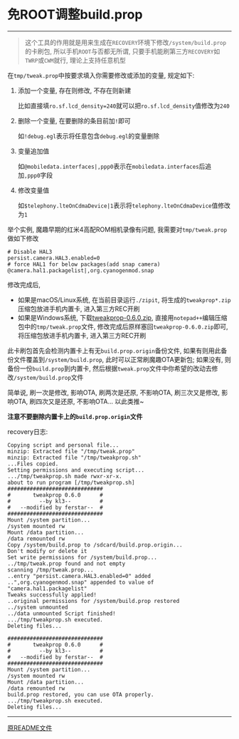 # 免ROOT调整build.prop
---

> 这个工具的作用就是用来生成在`RECOVERY`环境下修改`/system/build.prop`的卡刷包, 所以手机`ROOT`与否都无所谓, 只要手机能刷第三方`RECOVERY`如`TWRP`或`CWM`就行, 理论上支持任意机型

在`tmp/tweak.prop`中按要求填入你需要修改或添加的变量, 规定如下:

1. 添加一个变量, 存在则修改, 不存在则新建

   比如直接填`ro.sf.lcd_density=240`就可以把`ro.sf.lcd_density`值修改为`240`

2. 删除一个变量, 在要删除的条目前加`!`即可

   如`!debug.egl`表示将任意包含`debug.egl`的变量删除

3. 变量追加值

   如`@mobiledata.interfaces|,ppp0`表示在`mobiledata.interfaces`后追加`,ppp0`字段

4. 修改变量值

   如`$telephony.lteOnCdmaDevice|1`表示将`telephony.lteOnCdmaDevice`值修改为`1`


举个实例, 魔趣早期的红米4高配ROM相机录像有问题, 我需要对`tmp/tweak.prop`做如下修改

```shell
# Disable HAL3
persist.camera.HAL3.enabled=0
# force HAL1 for below packages(add snap camera)
@camera.hal1.packagelist|,org.cyanogenmod.snap
```

修改完成后, 

- 如果是macOS/Linux系统, 在当前目录运行`./zipit`, 将生成的`tweakprop*.zip`压缩包放进手机内置卡, 进入第三方REC开刷
- 如果是Windows系统, 下载[tweakprop-0.6.0.zip](https://github.com/ferstar/tweakprop/raw/mkn-mr1/tweakprop-0.6.0.zip), 直接用`notepad++`编辑压缩包中的`tmp/tweak.prop`文件, 修改完成后原样塞回`tweakprop-0.6.0.zip`即可, 将压缩包放进手机内置卡, 进入第三方REC开刷

此卡刷包首先会检测内置卡上有无`build.prop.origin`备份文件, 如果有则用此备份文件覆盖到`/system/build.prop`, 此时可以正常刷魔趣OTA更新包; 如果没有, 则备份一份`build.prop`到内置卡, 然后根据`tweak.prop`文件中你希望的改动去修改`/system/build.prop`文件

简单说, 刷一次是修改, 影响OTA, 刷两次是还原, 不影响OTA, 刷三次又是修改, 影响OTA, 刷四次又是还原, 不影响OTA... 以此类推~

**注意不要删除内置卡上的`build.prop.origin`文件**

recovery日志:
```shell
Copying script and personal file...
minzip: Extracted file "/tmp/tweak.prop"
minzip: Extracted file "/tmp/tweakprop.sh"
...Files copied.
Setting permissions and executing script...
.../tmp/tweakprop.sh made rwxr-xr-x.
about to run program [/tmp/tweakprop.sh]
##############################
#       tweakprop 0.6.0      #
#         --by kl3--         #
#   --modified by ferstar--  #
##############################
Mount /system partition...
/system mounted rw
Mount /data partition...
/data remounted rw
Copy /system/build.prop to /sdcard/build.prop.origin...
Don't modify or delete it
Set write permissions for /system/build.prop...
../tmp/tweak.prop found and not empty
scanning /tmp/tweak.prop...
..entry "persist.camera.HAL3.enabled=0" added
..",org.cyanogenmod.snap" appended to value of "camera.hal1.packagelist"
Tweaks successfully applied!
..original permissions for /system/build.prop restored
../system unmounted
../data unmounted Script finished!
.../tmp/tweakprop.sh executed.
Deleting files...

##############################
#       tweakprop 0.6.0      #
#         --by kl3--         #
#   --modified by ferstar--  #
##############################
Mount /system partition...
/system mounted rw
Mount /data partition...
/data remounted rw
build.prop restored, you can use OTA properly.
.../tmp/tweakprop.sh executed.
Deleting files...
```
---


[原README文件](https://github.com/ferstar/tweakprop/blob/master/README.md)
